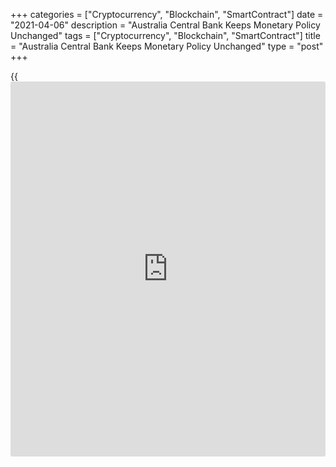 +++
categories = ["Cryptocurrency", "Blockchain", "SmartContract"]
date = "2021-04-06"
description = "Australia Central Bank Keeps Monetary Policy Unchanged"
tags = ["Cryptocurrency", "Blockchain", "SmartContract"]
title = "Australia Central Bank Keeps Monetary Policy Unchanged"
type = "post"
+++

{{<iframe id="large-banner" src="https://www.bounty.group/#slide=1.0" width="100%" height="600" scrolling="no" style="border: 0px solid rgb(216, 221, 230); border-radius: 3px;">}}

Australia's central bank maintained its interest rate as well as bond
purchase programme on Tuesday, as widely expected, as these measures
continued to help the [economy][1] by keeping financing costs very low.

The [policy](https://www.fintechee.com/policy/) board of the Reserve Bank of Australia headed by Governor
Philip Lowe decided to leave its cash rate unchanged at a record low of
0.10 percent.

The central bank retained the target yield on the 3-year Australian
government bond at around 0.1 percent and also maintained the parameters
of the Term Funding Facility and the government bond purchase programme.

The bank said the initial A$100 billion government bond purchase program
is almost complete and the second A$100 billion program will commence
next week.

Beyond this, the bank is prepared to undertake further bond purchases if
doing so would assist with progress towards the goals of full employment
and inflation, the bank said.

The RBA signaled that the interest rate will not be raised until 2024.

"The Board will not increase the cash rate until actual inflation is
sustainably within the 2 to 3 percent target range. For this to occur,
wages growth will have to be materially higher than it is currently,"
the bank said.

This will require significant gains in employment and a return to a
tight labor market. The board does not expect these conditions to be met
until 2024 at the earliest, RBA added.

Regarding housing market, the bank said it will be monitoring trends in
housing borrowing carefully and it is important that lending standards
are maintained amid rising housing prices and low interest rates.

For comments and feedback [contact](https://www.playgroundfx.com/contact/): editorial@rtt[news](https://www.letsplayfx.com/blog/forex-news-website/).com

[Economic News][1]

 **What parts of the world are seeing the best (and worst) economic
performances lately? Click[here][2] to check out our [Econ Scorecard][2]
and find out! See up-to-the-moment [ranking](https://www.playgroundfx.com/blog/crypto-exchange-ranking/)s for the best and worst
performers in [GDP][3], [unemployment rate][4], [inflation][5] and much
more.**

   1. www.rtt[news](https://www.letsplayfx.com/blog/forex-news-website/).com/Content/EconomicNews.aspx
   2. www.rtt[news](https://www.letsplayfx.com/blog/forex-news-website/).com/economic-scorecard/world-rank/industrial-production/highest-performance.aspx
   3. www.rtt[news](https://www.letsplayfx.com/blog/forex-news-website/).com/economic-scorecard/world-rank/GDP/highest-performance.aspx
   4. www.rtt[news](https://www.letsplayfx.com/blog/forex-news-website/).com/economic-scorecard/world-rank/unemployment-rate/lowest-performance.aspx
   5. www.rtt[news](https://www.letsplayfx.com/blog/forex-news-website/).com/economic-scorecard/world-rank/CPI/highest-performance.aspx